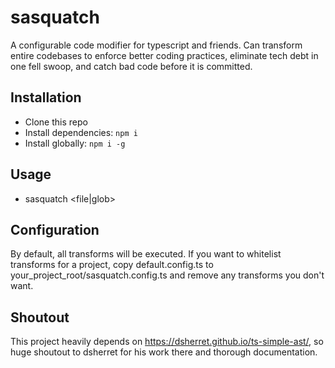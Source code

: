 # sasquatch

A configurable code modifier for typescript and friends. Can transform entire codebases to enforce better coding practices, eliminate tech debt in one fell swoop, and catch bad code before it is committed.

## Installation

- Clone this repo
- Install dependencies: `npm i`
- Install globally: `npm i -g`

## Usage

- sasquatch <file|glob>

## Configuration

By default, all transforms will be executed. If you want to whitelist transforms for a project, copy default.config.ts to your_project_root/sasquatch.config.ts and remove any transforms you don't want.

## Shoutout

This project heavily depends on https://dsherret.github.io/ts-simple-ast/, so huge shoutout to dsherret for his work there and thorough documentation.
